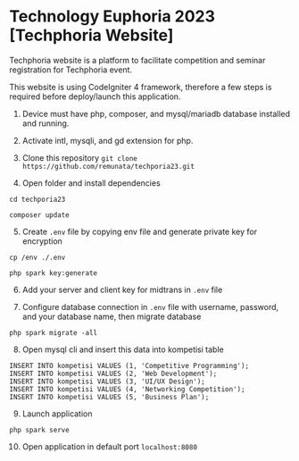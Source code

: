 # Technology Euphoria 2023 [Techphoria Website]

Techphoria website is a platform to facilitate competition and seminar registration for Techphoria event.

This website is using CodeIgniter 4 framework, therefore a few steps is required before deploy/launch this application.

1. Device must have php, composer, and mysql/mariadb database installed and running.

2. Activate intl, mysqli, and gd extension for php.

3. Clone this repository
```git clone https://github.com/remunata/techporia23.git```

4. Open folder and install dependencies
```
cd techporia23

composer update
```

5. Create ```.env``` file by copying env file and generate private key for encryption
```
cp /env ./.env

php spark key:generate
```

6. Add your server and client key for midtrans in ```.env``` file

7. Configure database connection in ```.env``` file with username, password, and your database name, then migrate database
```
php spark migrate -all
``` 

8. Open mysql cli and insert this data into kompetisi table
```
INSERT INTO kompetisi VALUES (1, 'Competitive Programming');
INSERT INTO kompetisi VALUES (2, 'Web Development');
INSERT INTO kompetisi VALUES (3, 'UI/UX Design');
INSERT INTO kompetisi VALUES (4, 'Networking Competition');
INSERT INTO kompetisi VALUES (5, 'Business Plan');
```

9. Launch application
```
php spark serve
```

10. Open application in default port ```localhost:8080```